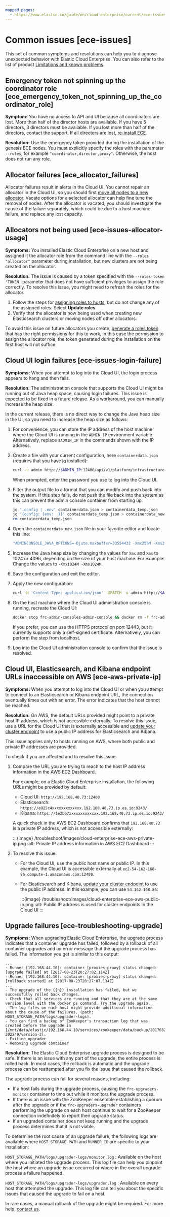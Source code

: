 ```yaml
---
mapped_pages:
  - https://www.elastic.co/guide/en/cloud-enterprise/current/ece-issues.html
---
```


# Common issues [ece-issues]

This set of common symptoms and resolutions can help you to diagnose unexpected behavior with Elastic Cloud Enterprise. You can also refer to the list of product [Limitations and known problems](cloud://release-notes/cloud-enterprise/known-issues.md).


## Emergency token not spinning up the coordinator role [ece_emergency_token_not_spinning_up_the_coordinator_role]

**Symptom:** You have no access to API and UI because all coordinators are lost. More than half of the director hosts are available. If you have 5 directors, 3 directors must be available. If you lost more than half of the directors, contact the support. If all directors are lost, [re-install ECE](../../../deploy-manage/deploy/cloud-enterprise/install.md).

**Resolution:** Use the emergency token provided during the installation of the genesis ECE nodes. You must explicitly specify the roles with the parameter `--roles`, for example `"coordinator,director,proxy"`. Otherwise, the host does not run any role.


## Allocator failures [ece_allocator_failures]

Allocator failures result in alerts in the Cloud UI. You cannot repair an allocator in the Cloud UI, so you should first [move all nodes to a new allocator](../../../deploy-manage/maintenance/ece/move-nodes-instances-from-allocators.md).  Vacate options for a selected allocator can help fine tune the removal of nodes. After the allocator is vacated, you should investigate the cause of the failure separately, which could be due to a host machine failure, and replace any lost capacity.


## Allocators not being used [ece-issues-allocator-usage]

**Symptoms:** You installed Elastic Cloud Enterprise on a new host and assigned it the allocator role from the command line with the `--roles "allocator"` parameter during installation, but new clusters are not being created on the allocator.

**Resolution:** The issue is caused by a token specified with the `--roles-token 'TOKEN'` parameter that does not have sufficient privileges to assign the role correctly. To resolve this issue, you might need to refresh the roles for the allocator.

1. Follow the steps for [assigning roles to hosts](../../../deploy-manage/deploy/cloud-enterprise/assign-roles-to-hosts.md), but do not change any of the assigned roles. Select **Update roles**.
2. Verify that the allocator is now being used when creating new Elasticsearch clusters or moving nodes off other allocators.

To avoid this issue on future allocators you create, [generate a roles token](../../../deploy-manage/deploy/cloud-enterprise/generate-roles-tokens.md) that has the right permissions for this to work, in this case the permission to assign the allocator role; the token generated during the installation on the first host will not suffice.


## Cloud UI login failures [ece-issues-login-failure]

**Symptoms:** When you attempt to log into the Cloud UI, the login process appears to hang and then fails.

**Resolution:** The administration console that supports the Cloud UI might be running out of Java heap space, causing login failures. This issue is expected to be fixed in a future release. As a workaround, you can manually increase the heap size.

In the current release, there is no direct way to change the Java heap size in the UI, so you need to increase the heap size as follows:

1. For convenience, you can store the IP address of the host machine where the Cloud UI is running in the `ADMIN_IP` environment variable. Alternatively, replace `$ADMIN_IP` in the commands shown with the IP address.
2. Create a file with your current configuration, here `containerdata.json` (requires that you have [jq](https://stedolan.github.io/jq/download/) installed):

    ```sh
    curl -u admin http://$ADMIN_IP:12400/api/v1/platform/infrastructure/container-sets/admin-consoles/containers/admin-console > containerdata.json
    ```

    When prompted, enter the password you use to log into the Cloud UI.

3. Filter the output file to a format that you can modify and push back into the system. If this step fails, do not push the file back into the system as this can prevent the admin console container from starting up.

    ```sh
    jq '.config | .env' containerdata.json > containerdata_temp.json
    jq '{config: {env: .}}' containerdata_temp.json > containerdata_new.json
    rm containerdata_temp.json
    ```

4. Open the `containerdata_new.json` file in your favorite editor and locate this line:

    ```sh
    "ADMINCONSOLE_JAVA_OPTIONS=-Djute.maxbuffer=33554432 -Xmx256M -Xms256M",
    ```

5. Increase the Java heap size by changing the values for `Xmx` and `Xms` to 1024 or 4096, depending on the size of your host machine. For example: Change the values to `-Xmx1024M -Xms1024M`.
6. Save the configuration and exit the editor.
7. Apply the new configuration:

    ```sh
    curl -H 'Content-Type: application/json' -XPATCH -u admin http://$ADMIN_IP:12400/api/v1/platform/infrastructure/container-sets/admin-consoles/containers/admin-console -d @containerdata_new.json
    ```

8. On the host machine where the Cloud UI administration console is running, recreate the Cloud UI:

    ```sh
    docker stop frc-admin-consoles-admin-console && docker rm -f frc-admin-consoles-admin-console
    ```

    If you prefer, you can use the HTTPS protocol on port 12443, but it currently supports only a self-signed certificate. Alternatively, you can perform the step from localhost.

9. Log into the Cloud UI administration console to confirm that the issue is resolved.


## Cloud UI, Elasticsearch, and Kibana endpoint URLs inaccessible on AWS [ece-aws-private-ip]

**Symptoms:** When you attempt to log into the Cloud UI or when you attempt to connect to an Elasticsearch or Kibana endpoint URL, the connection eventually times out with an error. The error indicates that the host cannot be reached.

**Resolution:** On AWS, the default URLs provided might point to a private host IP address, which is not accessible externally. To resolve this issue, use a URL for the Cloud UI that is externally accessible and [update your cluster endpoint](../../../deploy-manage/deploy/cloud-enterprise/change-endpoint-urls.md) to use a public IP address for Elasticsearch and Kibana.

This issue applies only to hosts running on AWS, where both public and private IP addresses are provided.

To check if you are affected and to resolve this issue:

1. Compare the URL you are trying to reach to the host IP address information in the AWS EC2 Dashboard.

    For example, on a Elastic Cloud Enterprise installation, the following URLs might be provided by default:

    * Cloud UI: `http://192.168.40.73:12400`
    * Elasticsearch: `https://e025c4xxxxxxxxxxxxx.192.168.40.73.ip.es.io:9243/`
    * Kibana: `https://1e2b57xxxxxxxxxxxxx.192.168.40.73.ip.es.io:9243/`

    A quick check in the AWS EC2 Dashboard confirms that `192.168.40.73` is a private IP address, which is not accessible externally:

    :::{image} /troubleshoot/images/cloud-enterprise-ece-aws-private-ip.png
    :alt: Private IP address information in AWS EC2 Dashboard
    :::

2. To resolve this issue:

    * For the Cloud UI, use the public host name or public IP. In this example, the Cloud UI is accessible externally at `ec2-54-162-168-86.compute-1.amazonaws.com:12400`.
    * For Elasticsearch and Kibana, [update your cluster endpoint](../../../deploy-manage/deploy/cloud-enterprise/change-endpoint-urls.md) to use the public IP address. In this example, you can use `54.162.168.86`:

        :::{image} /troubleshoot/images/cloud-enterprise-ece-aws-public-ip.png
        :alt: Public IP address is used for cluster endpoints in the Cloud UI
        :::



## Upgrade failures [ece-troubleshooting-upgrade]

**Symptoms:** When upgrading Elastic Cloud Enterprise, the upgrade process indicates that a container upgrade has failed, followed by a rollback of all container upgrades and an error message that the upgrade process has failed. The information you get is similar to this output:

```
...
- Runner [192.168.44.10]: container [proxies-proxy] status changed: [upgrade failed] at [2017-08-23T20:27:02.114Z]
- Runner [192.168.44.10]: container [proxies-proxy] status changed: [rollback started] at [2017-08-23T20:27:07.134Z]
...
- The upgrade of the {{n}} installation has failed, but we successfully rolled back changes.
- Check that all services are running and that they are at the same version level with the docker ps command. Try the upgrade again.
- The log files on each host might provide additional information about the cause of the failures. (path: HOST_STORAGE_PATH/logs/upgrader-logs).
- You can find a backup of ZooKeeper's transaction log that was created before the upgrade in [/mnt/data/elastic/192.168.44.10/services/zookeeper/data/backup/20170823-202249/version-2].
- Exiting upgrader
- Removing upgrade container
```
**Resolution:** The Elastic Cloud Enterprise upgrade process is designed to be safe. If there is an issue with any part of the upgrade, the entire process is rolled back. In most cases, the rollback is automatic and the upgrade process can be reattempted after you fix the issue that caused the rollback.

The upgrade process can fail for several reasons, including:

* If a host fails during the upgrade process, causing the `frc-upgraders-monitor` container to time out while it monitors the upgrade process.
* If there is an issue with the ZooKeeper ensemble establishing a quorum after the upgrade or if the `frc-upgraders-upgrader` containers performing the upgrade on each host continue to wait for a ZooKeeper connection indefinitely to report their upgrade status.
* If an upgraded container does not keep running and the upgrade process determines that it is not viable.

To determine the root cause of an upgrade failure, the following logs are available where `HOST_STORAGE_PATH` and `RUNNER_ID` are specific to your installation:

`HOST_STORAGE_PATH/logs/upgrader-logs/monitor.log`
:   Available on the host where you initiated the upgrade process. This log file can help you pinpoint the host where an upgrade issue occurred or where in the overall upgrade process a failure happened.

`HOST_STORAGE_PATH/logs/upgrader-logs/upgrader.log`
:   Available on every host that attempted the upgrade. This log file can tell you about the specific issues that caused the upgrade to fail on a host.

In rare cases, a manual rollback of the upgrade might be required. For more help, [contact us](/troubleshoot/index.md#contact-us).


